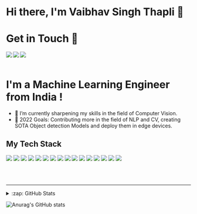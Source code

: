 # Hi there, I'm Vaibhav Singh Thapli 👋

# Get in Touch 👋
<p float="left">

<a href = "mailto:vaibhavthapli123@gmail.com" > <img align = "left" src = "https://img.shields.io/badge/Gmail-D14836?style=for-the-badge&logo=gmail&logoColor=white"/> </a>

<a href = "https://www.linkedin.com/in/vaibhavthapli/" > <img align = "left" src = "https://img.shields.io/badge/LinkedIn-0077B5?style=for-the-badge&logo=linkedin&logoColor=white"/> </a>

<a href = "https://twitter.com/thapli_vaibhav" > <img align = "left" src = "https://img.shields.io/badge/Twitter-1DA1F2?style=for-the-badge&logo=twitter&logoColor=white"/> </a>
 </p>
 
<br>
</br>
 
 # I'm a Machine Learning Engineer from India ! 
- 🌱 I’m currently sharpening my skills in the field of Computer Vision. 
- 🥅 2022 Goals: Contributing more in the field of NLP and CV, creating SOTA Object detection Models and deploy them in edge devices. 
 
## My Tech Stack
<p float="left">
<img src = "https://img.shields.io/badge/Keras-%23D00000.svg?style=for-the-badge&logo=Keras&logoColor=white"/> 
<img src = "https://img.shields.io/badge/TensorFlow-%23FF6F00.svg?style=for-the-badge&logo=TensorFlow&logoColor=white" />  
<img src = "https://img.shields.io/badge/pandas-%23150458.svg?style=for-the-badge&logo=pandas&logoColor=white"/>
<img src = "https://img.shields.io/badge/numpy-%23013243.svg?style=for-the-badge&logo=numpy&logoColor=white"/>
<img src = "https://img.shields.io/badge/fastapi-109989?style=for-the-badge&logo=FASTAPI&logoColor=white"/> 
<img src = "https://img.shields.io/badge/Flask-000000?style=for-the-badge&logo=flask&logoColor=white"/> 
<img src = "https://img.shields.io/badge/heroku-%23430098.svg?style=for-the-badge&logo=heroku&logoColor=white"/> 

<img src = "https://img.shields.io/badge/OpenCV-27338e?style=for-the-badge&logo=OpenCV&logoColor=white"/> 
<img src = "https://img.shields.io/badge/Jupyter-F37626.svg?&style=for-the-badge&logo=Jupyter&logoColor=white" /> 
<img src = "https://img.shields.io/badge/scikit_learn-F7931E?style=for-the-badge&logo=scikit-learn&logoColor=white"/>
<img src = "https://img.shields.io/badge/AWS-%23FF9900.svg?style=for-the-badge&logo=amazon-aws&logoColor=white"/>
<img src = "https://img.shields.io/badge/microsoft%20azure-0089D6?style=for-the-badge&logo=microsoft-azure&logoColor=white"/>
<img src = "https://img.shields.io/badge/Kaggle-20BEFF?style=for-the-badge&logo=Kaggle&logoColor=white"/>
<img src = "https://img.shields.io/badge/Docker-2CA5E0?style=for-the-badge&logo=docker&logoColor=white"/>
<img src = "https://img.shields.io/badge/conda-342B029.svg?&style=for-the-badge&logo=anaconda&logoColor=white"/>
<img src = "https://img.shields.io/badge/nVIDIA-%2376B900.svg?style=for-the-badge&logo=nVIDIA&logoColor=white"/>
</p>



<br />
<br />

---
<details>
 <summary>:zap: GitHub Stats</summary>


</details>

![Anurag's GitHub stats](https://github-readme-stats.vercel.app/api?username=vaibhavthapli&show_icons=true&theme=tokyonight)
